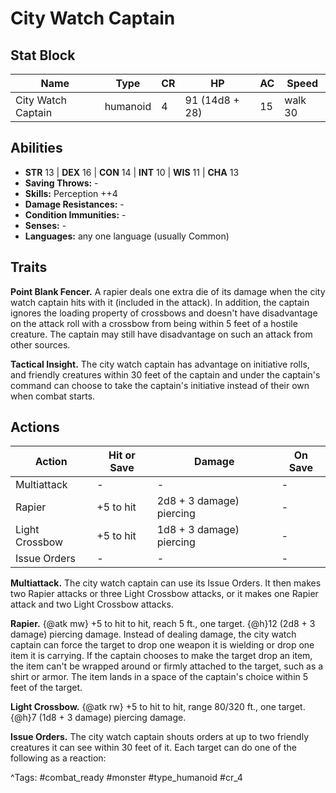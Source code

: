# City Watch Captain

## Stat Block

| Name | Type | CR | HP | AC | Speed |
|------|------|----|----|----|-------|
| City Watch Captain | humanoid | 4 | 91 (14d8 + 28) | 15 | walk 30 |

## Abilities

- **STR** 13 | **DEX** 16 | **CON** 14 | **INT** 10 | **WIS** 11 | **CHA** 13
- **Saving Throws:** -  
- **Skills:** Perception ++4  
- **Damage Resistances:** -  
- **Condition Immunities:** -  
- **Senses:** -  
- **Languages:** any one language (usually Common)

## Traits

**Point Blank Fencer.** A rapier deals one extra die of its damage when the city watch captain hits with it (included in the attack). In addition, the captain ignores the loading property of crossbows and doesn't have disadvantage on the attack roll with a crossbow from being within 5 feet of a hostile creature. The captain may still have disadvantage on such an attack from other sources.

**Tactical Insight.** The city watch captain has advantage on initiative rolls, and friendly creatures within 30 feet of the captain and under the captain's command can choose to take the captain's initiative instead of their own when combat starts.


## Actions

| Action | Hit or Save | Damage | On Save |
|--------|--------------|--------|----------|
| Multiattack | - | - | - |
| Rapier | +5 to hit | 2d8 + 3 damage) piercing | - |
| Light Crossbow | +5 to hit | 1d8 + 3 damage) piercing | - |
| Issue Orders | - | - | - |

**Multiattack.** The city watch captain can use its Issue Orders. It then makes two Rapier attacks or three Light Crossbow attacks, or it makes one Rapier attack and two Light Crossbow attacks.

**Rapier.** {@atk mw} +5 to hit to hit, reach 5 ft., one target. {@h}12 (2d8 + 3 damage) piercing damage. Instead of dealing damage, the city watch captain can force the target to drop one weapon it is wielding or drop one item it is carrying. If the captain chooses to make the target drop an item, the item can't be wrapped around or firmly attached to the target, such as a shirt or armor. The item lands in a space of the captain's choice within 5 feet of the target.

**Light Crossbow.** {@atk rw} +5 to hit to hit, range 80/320 ft., one target. {@h}7 (1d8 + 3 damage) piercing damage.

**Issue Orders.** The city watch captain shouts orders at up to two friendly creatures it can see within 30 feet of it. Each target can do one of the following as a reaction:


^Tags: #combat_ready #monster #type_humanoid #cr_4